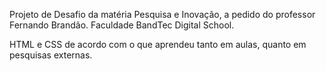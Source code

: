 Projeto de Desafio da matéria Pesquisa e Inovação, a pedido do professor Fernando Brandão. Faculdade BandTec Digital School.

HTML e CSS de acordo com o que aprendeu tanto em aulas, quanto em pesquisas externas.

